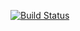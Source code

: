 [![Build Status](https://travis-ci.org/UnchartedSky/github-tools.svg?branch=master)](https://travis-ci.org/UnchartedSky/github-tools)